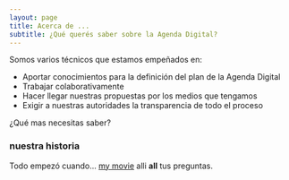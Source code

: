 ```yaml
---
layout: page
title: Acerca de ...
subtitle: ¿Qué querés saber sobre la Agenda Digital?
---
```


Somos varios técnicos que estamos empeñados en:

- Aportar conocimientos para la definición del plan de la Agenda Digital
- Trabajar colaborativamente
- Hacer llegar nuestras propuestas por los medios que tengamos
- Exigir a nuestras autoridades la transparencia de todo el proceso

¿Qué mas necesitas saber?

### nuestra historia

Todo empezó cuando... [my movie](http://en.wikipedia.org/wiki/The_Princess_Bride_%28film%29) alli **all** tus preguntas.